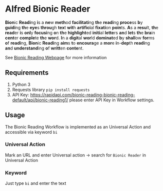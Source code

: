 # Alfred Bionic Reader

**Bion**ic **Readi**ng **i**s a **ne**w **meth**od **facilitati**ng **th**e **readi**ng **proce**ss **b**y **guidi**ng **th**e **eye**s **throu**gh **tex**t **wit**h **artifici**al **fixati**on **poin**ts. **A**s a **resu**lt, **th**e **read**er **i**s **onl**y **focusi**ng **o**n **th**e **highlight**ed **initi**al **lette**rs **an**d **let**s **th**e **bra**in **cent**er **comple**te **th**e **wor**d. **I**n a **digit**al **wor**ld **dominat**ed **b**y **shall**ow **for**ms **o**f **readi**ng, **Bion**ic **Readi**ng **aim**s **t**o **encoura**ge a **mor**e **i**n-**dep**th **readi**ng **an**d **understand**ing **o**f **writt**en **conte**nt.

See [Bionic Reading Webpage](https://bionic-reading.com/) for more information

## Requirements

1. Python 3
2. Requests library `pip install requests`
3. API Key: https://rapidapi.com/bionic-reading-bionic-reading-default/api/bionic-reading1/ please enter API Key in Workflow settings.

## Usage

The Bionic Reading Workflow is implemented as an Universal Action and accessible via keyword `bi`

### Universal Action

Mark an URL and enter Universal action  → search for `Bionic Reader` in Universal Action

### Keyword

Just type `bi` and enter the text
